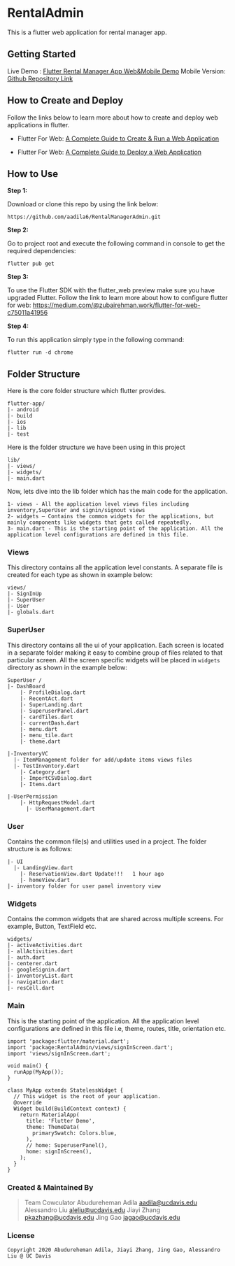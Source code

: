 # RentalAdmin

This is a flutter web application for rental manager app.

## Getting Started

Live Demo : [Flutter Rental Manager App Web&Mobile Demo](https://youtu.be/uWN17YViIzk)
Mobile Version: [Github Repository Link](https://github.com/AlessandroAlleAlex/RentalManager)

## How to Create and Deploy
Follow the links below to learn more about how to create and deploy web applications in flutter.

* Flutter For Web: [A Complete Guide to Create & Run a Web Application](https://medium.com/@zubairehman.work/flutter-for-web-c75011a41956)

* Flutter For Web: [A Complete Guide to Deploy a Web Application](https://medium.com/@zubairehman.work/flutter-for-web-a-complete-guide-to-deploy-a-web-application-3fa9463377a8)

## How to Use 

**Step 1:**

Download or clone this repo by using the link below:

```
https://github.com/aadila6/RentalManagerAdmin.git
```

**Step 2:**

Go to project root and execute the following command in console to get the required dependencies: 

``` 
flutter pub get 
```

**Step 3:**

To use the Flutter SDK with the flutter_web preview make sure you have upgraded Flutter. 
Follow the link to learn more about how to configure flutter for web: https://medium.com/@zubairehman.work/flutter-for-web-c75011a41956

**Step 4:**

To run this application simply type in the following command:

```
flutter run -d chrome
```

## Folder Structure
Here is the core folder structure which flutter provides.

```
flutter-app/
|- android
|- build
|- ios
|- lib
|- test
```

Here is the folder structure we have been using in this project

```
lib/
|- views/
|- widgets/
|- main.dart
```

Now, lets dive into the lib folder which has the main code for the application.

```
1- views - All the application level views files including inventory,SuperUser and signin/signout views 
2- widgets — Contains the common widgets for the applications, but mainly components like widgets that gets called repeatedly.
3- main.dart - This is the starting point of the application. All the application level configurations are defined in this file.
```

### Views

This directory contains all the application level constants. A separate file is created for each type as shown in example below:

```
views/
|- SignInUp 
|- SuperUser	
|- User	
|- globals.dart
```

### SuperUser

This directory contains all the ui of your application. Each screen is located in a separate folder making it easy to combine group of files related to that particular screen. All the screen specific widgets will be placed in `widgets` directory as shown in the example below:

```
SuperUser /
|- DashBoard	
 	|- ProfileDialog.dart	
	|- RecentAct.dart	
	|- SuperLanding.dart
	|- SuperuserPanel.dart	
	|- cardTiles.dart	
	|- currentDash.dart	
	|- menu.dart	
	|- menu_tile.dart	
	|- theme.dart	

|-InventoryVC	
  |- ItemManagement folder for add/update items views files
  |- TestInventory.dart
	|- Category.dart	
	|- ImportCSVDialog.dart
	|- Items.dart
		
|-UserPermission	
  	|- HttpRequestModel.dart	
	  |- UserManagement.dart	
```

### User

Contains the common file(s) and utilities used in a project. The folder structure is as follows: 

```
|- UI
  |- LandingView.dart	
	|- ReservationView.dart	Update!!!	1 hour ago
	|- homeView.dart
|- inventory folder for user panel inventory view
```

### Widgets

Contains the common widgets that are shared across multiple screens. For example, Button, TextField etc.

```
widgets/
|- activeActivities.dart
|- allActivities.dart
|- auth.dart
|- centerer.dart
|- googleSignin.dart
|- inventoryList.dart
|- navigation.dart
|- resCell.dart
```

### Main

This is the starting point of the application. All the application level configurations are defined in this file i.e, theme, routes, title, orientation etc.

```
import 'package:flutter/material.dart';
import 'package:RentalAdmin/views/signInScreen.dart';
import 'views/signInScreen.dart';

void main() {
  runApp(MyApp());
}

class MyApp extends StatelessWidget {
  // This widget is the root of your application.
  @override
  Widget build(BuildContext context) {
    return MaterialApp(
      title: 'Flutter Demo',
      theme: ThemeData(
        primarySwatch: Colors.blue,
      ),
      // home: SuperuserPanel(),
      home: signInScreen(),
    );
  }
}

```
### Created & Maintained By
> Team Cowculator
  Abudureheman Adila aadila@ucdavis.edu
  Alessandro Liu aleliu@ucdavis.edu
  Jiayi Zhang pkazhang@ucdavis.edu
  Jing Gao jagao@ucdavis.edu

### License

    Copyright 2020 Abudureheman Adila, Jiayi Zhang, Jing Gao, Alessandro Liu @ UC Davis 



